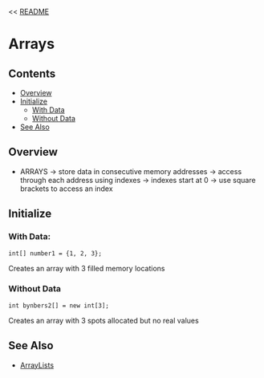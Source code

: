 << [README](./README.md)

# Arrays

## Contents
- [Overview](#overview)
- [Initialize](#initialize)
    - [With Data](#with-data)
    - [Without Data](#without-data)
- [See Also](#see-also)

## Overview
* ARRAYS
    -> store data in consecutive memory addresses
    -> access through each address using indexes
    -> indexes start at 0
    -> use square brackets to access an index

## Initialize

### With Data:
```
int[] number1 = {1, 2, 3};
```
Creates an array with 3 filled memory locations

### Without Data
```
int bynbers2[] = new int[3];
```
Creates an array with 3 spots allocated but no real values

## See Also
- [ArrayLists](./ArraysList.md)